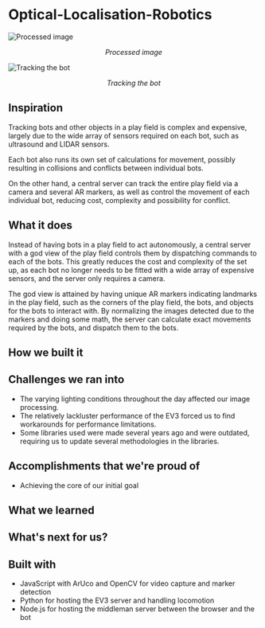 # Optical-Localisation-Robotics

![Processed image](https://challengepost-s3-challengepost.netdna-ssl.com/photos/production/software_photos/000/592/257/datas/gallery.jpg)

*<p style="text-align: center">Processed image</p>*

![Tracking the bot](https://scontent-arn2-1.xx.fbcdn.net/v/t34.0-0/p280x280/27294132_10215128890917897_2110733213_n.jpg?_nc_ad=z-m&_nc_cid=0&oh=fccbf223dc3e31c3d916321f3d624679&oe=5A6F6795)

*<p style="text-align: center">Tracking the bot</p>*

## Inspiration

Tracking bots and other objects in a play field is complex and expensive, largely due to the wide array of sensors required on each bot, such as ultrasound and LIDAR sensors.

Each bot also runs its own set of calculations for movement, possibly resulting in collisions and conflicts between individual bots.

On the other hand, a central server can track the entire play field via a camera and several AR markers, as well as control the movement of each individual bot, reducing cost, complexity and possibility for conflict.

## What it does

Instead of having bots in a play field to act autonomously, a central server with a god view of the play field controls them by dispatching commands to each of the bots. This greatly reduces the cost and complexity of the set up, as each bot no longer needs to be fitted with a wide array of expensive sensors, and the server only requires a camera.

The god view is attained by having unique AR markers indicating landmarks in the play field, such as the corners of the play field, the bots, and objects for the bots to interact with. By normalizing the images detected due to the markers and doing some math, the server can calculate exact movements required by the bots, and dispatch them to the bots.

## How we built it

## Challenges we ran into

* The varying lighting conditions throughout the day affected our image processing.
* The relatively lackluster performance of the EV3 forced us to find workarounds for performance limitations.
* Some libraries used were made several years ago and were outdated, requiring us to update several methodologies in the libraries.

## Accomplishments that we're proud of

* Achieving the core of our initial goal

## What we learned

## What's next for us?

## Built with

* JavaScript with ArUco and OpenCV for video capture and marker detection
* Python for hosting the EV3 server and handling locomotion
* Node.js for hosting the middleman server between the browser and the bot
